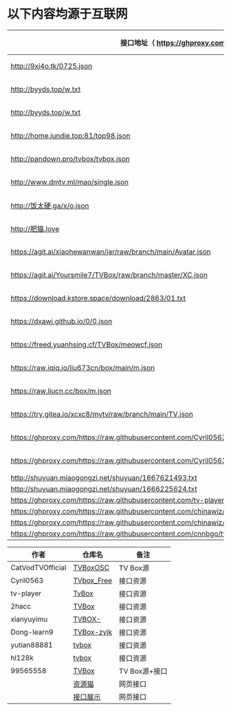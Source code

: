# 以下内容均源于互联网

接口地址（  https://ghproxy.com/  ）|类型
----|----
http://9xi4o.tk/0725.json|影视
http://byyds.top/w.txt|影视
http://byyds.top/w.txt|影视
http://home.jundie.top:81/top98.json|影视
http://pandown.pro/tvbox/tvbox.json|影视
http://www.dmtv.ml/mao/single.json|影视
http://饭太硬.ga/x/o.json|影视
http://肥猫.love|影视
https://agit.ai/xiaohewanwan/jar/raw/branch/main/Avatar.json|影视
https://agit.ai/Yoursmile7/TVBox/raw/branch/master/XC.json|影视
https://download.kstore.space/download/2863/01.txt|影视
https://dxawi.github.io/0/0.json|影视
https://freed.yuanhsing.cf/TVBox/meowcf.json|影视
https://raw.iqiq.io/liu673cn/box/main/m.json|影视
https://raw.liucn.cc/box/m.json|影视
https://try.gitea.io/xcxc8/mytv/raw/branch/main/TV.json|影视
https://ghproxy.com/https://raw.githubusercontent.com/Cyril0563/lanjing_live/main/TVbox_Free/biu.txt|影视
https://ghproxy.com/https://raw.githubusercontent.com/Cyril0563/lanjing_live/main/TVbox_Free/tv.txt|影视
http://shuyuan.miaogongzi.net/shuyuan/1667621493.txt|fl
http://shuyuan.miaogongzi.net/shuyuan/1666225624.txt|fl
https://ghproxy.com/https://raw.githubusercontent.com/tv-player/tvbox-line/main/tv/q73m.json|fl
https://ghproxy.com/https://raw.githubusercontent.com/chinawiz/tvbox/main/adult-1.json|fl
https://ghproxy.com/https://raw.githubusercontent.com/chinawiz/tvbox/main/adult-2.json|fl
https://ghproxy.com/https://raw.githubusercontent.com/cnnbgo/tvbox/main/x.json|fl


作者|仓库名|备注
----|----|----
CatVodTVOfficial|[TVBoxOSC](https://github.com/CatVodTVOfficial/TVBoxOSC)|TV Box源
Cyril0563|[TVbox_Free](https://github.com/Cyril0563/lanjing_live)|接口资源
tv-player|[TvBox](https://github.com/tv-player/TvBox)|接口资源
2hacc|[TVBox](https://github.com/2hacc/TVBox)|接口资源
xianyuyimu|[TVBOX-](https://github.com/xianyuyimu/TVBOX-)|接口资源
Dong-learn9|[TVBox-zyjk](https://github.com/Dong-learn9/TVBox-zyjk)|接口资源
yutian88881|[tvbox](https://github.com/yutian88881/tvbox)|接口资源
hl128k|[tvbox](https://github.com/hl128k/tvbox)|接口资源
99565558|[TVBox](https://gitee.com/cherry0532/tvbox)|TV Box源+接口
||[资源猫](https://www.zizhuge.cn/1734.html)|网页接口
||[接口展示](https://leevi0321.gitee.io/api/)|网页接口
